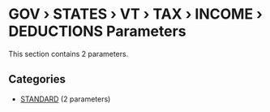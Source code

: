 # GOV › STATES › VT › TAX › INCOME › DEDUCTIONS Parameters

This section contains 2 parameters.

## Categories

- [STANDARD](standard/index.md) (2 parameters)
